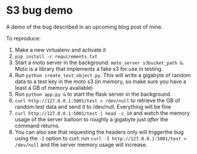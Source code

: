 # S3 bug demo

A demo of the bug described in an upcoming blog post of mine.

To reproduce:

1. Make a new virtualenv and activate it
2. `pip install -r requirements.txt`
3. Start a moto server in the background: `moto_server s3bucket_path &`. Moto is a library that implements a fake s3 for use in testing.
4. Run `python create_test_object.py`. This will write a gigabyte of random data to a test key in the moto s3 (in memory, so make sure you have a least a GB of memory available)
5. Run `python app.py &` to start the flask server in the background.
6. `curl http://127.0.0.1:5001/test > /dev/null` to retrieve the GB of random test data and send it to /dev/null. Everything will be fine
7. `curl http://127.0.0.1:5001/test | head -c 10` and watch the memory usage of the server balloon to roughly a gigabyte just *after* the command returns.
8. You can also see that requesting the headers only will triggerthe bug using the `-I` option to curl: run `curl -I http://127.0.0.1:5001/test > /dev/null` and the server memory usage will increase.
